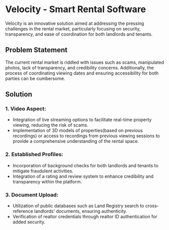 # Velocity - Smart Rental Software

Velocity is an innovative solution aimed at addressing the pressing challenges in the rental market, particularly focusing on security, transparency, and ease of coordination for both landlords and tenants.

## Problem Statement

The current rental market is riddled with issues such as scams, manipulated photos, lack of transparency, and credibility concerns. Additionally, the process of coordinating viewing dates and ensuring accessibility for both parties can be cumbersome.

## Solution

### 1. Video Aspect:
   - Integration of live streaming options to facilitate real-time property viewing, reducing the risk of scams.
   - Implementation of 3D models of properties(based on previous recordings) or access to recordings from previous viewing sessions to provide a comprehensive understanding of the rental space.

### 2. Established Profiles:
   - Incorporation of background checks for both landlords and tenants to mitigate fraudulent activities.
   - Integration of a rating and review system to enhance credibility and transparency within the platform.

### 3. Document Upload:
   - Utilization of public databases such as Land Registry search to cross-reference landlords' documents, ensuring authenticity.
   - Verification of realtor credentials through realtor ID authentication for added security.

